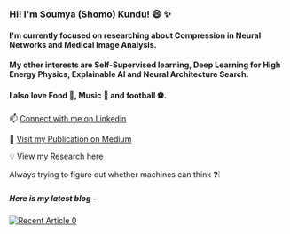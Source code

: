 ### Hi! I'm Soumya (Shomo) Kundu! 😄 :sparkles:
#### I'm currently focused on researching about Compression in Neural Networks and Medical Image Analysis. 
#### My other interests are Self-Supervised learning, Deep Learning for High Energy Physics, Explainable AI and Neural Architecture Search.
#### I also love Food :pizza:, Music :musical_keyboard: and football :soccer:.

📫 [Connect with me on Linkedin](https://www.linkedin.com/in/soumya-snigdha-kundu-84b812183/)

💬 [Visit my Publication on Medium](https://medium.com/data-science-community-srm)

:bulb: [View my Research here](https://www.researchgate.net/profile/Soumya_Kundu9)

Always trying to figure out whether machines can think :question::grey_exclamation:


##### Here is my latest blog - 
<a target="_blank" href="https://github-readme-medium-recent-article.vercel.app/medium/@/0"><img src="https://github-readme-medium-recent-article.vercel.app/medium/@aymuos15/2" alt="Recent Article 0">
  


<!--
**aymuos15/aymuos15** is a ✨ _special_ ✨ repository because its `README.md` (this file) appears on your GitHub profile.

Here are some ideas to get you started:

- 🔭 I’m currently working on ...
- 🌱 I’m currently learning ...
- 👯 I’m looking to collaborate on ...
- 🤔 I’m looking for help with ...

-  How to reach me: ...
-  Pronouns: ...
- ⚡ Fun fact: ...
[![Soumya's github stats](https://github-readme-stats.vercel.app/api?username=aymuos15&count_private=true&show_icons=true&theme=radical&hide_rank=false)](https://github.com/anuraghazra/github-readme-stats)

  [![Top Langs](https://github-readme-stats.vercel.app/api/top-langs/?username=aymuos15)](https://github.com/anuraghazra/github-readme-stats)
-->

